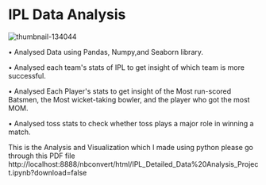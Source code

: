 # IPL Data Analysis
![thumbnail-134044](https://user-images.githubusercontent.com/103169083/180435569-be0ccd15-eab7-4967-9f28-f6010d312da8.jpg)

• Analysed Data using Pandas, Numpy,and Seaborn library.

• Analysed each team's stats of IPL to get insight of which team is more successful.

• Analysed Each Player's stats to get insight of the Most run-scored Batsmen, the Most wicket-taking 
 bowler, and the player who got the most MOM.
 
• Analysed toss stats to check whether toss plays a major role in winning a match.

This is the Analysis and Visualization which I made using python please go through this PDF file
http://localhost:8888/nbconvert/html/IPL_Detailed_Data%20Analysis_Project.ipynb?download=false
